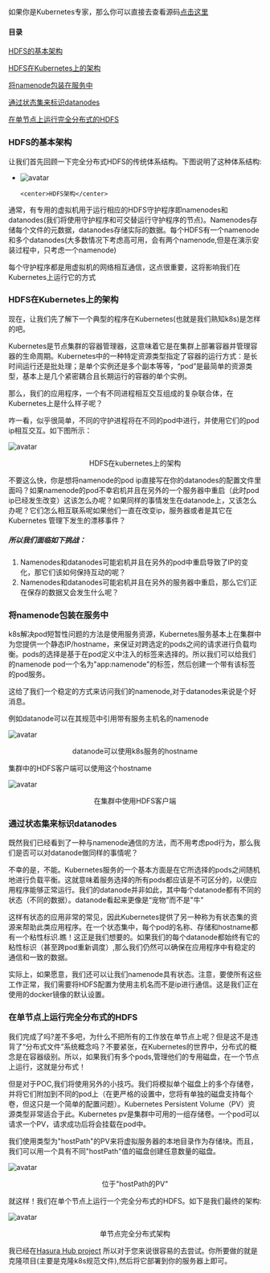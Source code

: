 

如果你是Kubernetes专家，那么你可以直接去查看源码[点击这里](https://github.com/hasura/hub-hdfs)

#### 目录

[HDFS的基本架构](#1)

[HDFS在Kubernetes上的架构](#2)

[将namenode包装在服务中](#3)

[通过状态集来标识datanodes](#4)

[在单节点上运行完全分布式的HDFS](#5)



<h3 id="1">HDFS的基本架构</h3>

让我们首先回顾一下完全分布式HDFS的传统体系结构。下图说明了这种体系结构:

- ![avatar](https://blog.hasura.io/content/images/downloaded_images/getting-started-with-hdfs-on-kubernetes-a75325d4178c/1-5vkJ98W6v2Hg9IMPjZvA2A.png)

  ```
  <center>HDFS架构</center>   
  ```

  

通常，有专用的虚拟机用于运行相应的HDFS守护程序即namenodes和datanodes(我们将使用守护程序和可交替运行守护程序的节点)。Namenodes存储每个文件的元数据，datanodes存储实际的数据。每个HDFS有一个namenode和多个datanodes(大多数情况下考虑高可用，会有两个namenode,但是在演示安装过程中，只考虑一个namenode)

每个守护程序都是用虚拟机的网络相互通信，这点很重要，这将影响我们在Kubernetes上运行它的方式



<h3 id="2">HDFS在Kubernetes上的架构</h3>

现在，让我们先了解下一个典型的程序在Kubernetes(也就是我们熟知k8s)是怎样的吧。

Kubernetes是节点集群的容器管理器，这意味着它是在集群上部署容器并管理容器的生命周期。Kubernetes中的一种特定资源类型指定了容器的运行方式：是长时间运行还是批处理；是单个实例还是多个副本等等，“pod”是最简单的资源类型，基本上是几个紧密耦合且长期运行的容器的单个实例。

那么，我们的应用程序，一个有不同进程相互交互组成的复杂联合体，在Kubernetes上是什么样子呢？

咋一看，似乎很简单，不同的守护进程将在不同的pod中进行，并使用它们的pod ip相互交互。如下图所示：

![avatar](https://blog.hasura.io/content/images/downloaded_images/getting-started-with-hdfs-on-kubernetes-a75325d4178c/1-zo8kdNokpmDtBh6FFEYNcA.png)

<center>HDFS在kubernetes上的架构</center>

不要这么快，你是想将namenode的pod ip直接写在你的datanodes的配置文件里面吗？如果namenode的pod不幸宕机并且在另外的一个服务器中重启（此时pod ip已经发生改变）这该怎么办呢？如果同样的事情发生在datanode上，又该怎么办呢？它们怎么相互联系呢如果他们一直在改变ip，服务器或者是其它在Kubernetes 管理下发生的漂移事件？

##### 所以我们面临如下挑战：

1. Namenodes和datanodes可能宕机并且在另外的pod中重启导致了IP的变化，那它们该如何保持互动的呢？
2. Namenodes和datanodes可能宕机并且在另外的服务器中重启，那么它们正在保存的数据又会发生什么呢？



<h3 id="3">将namenode包装在服务中</h3>

k8s解决pod短暂性问题的方法是使用服务资源，Kubernetes服务基本上在集群中为您提供一个静态IP/hostname，来保证对跨选定的pods之间的请求进行负载均衡。pods的选择是基于在pod定义中注入的标签来选择的。所以我们可以给我们的namenode pod一个名为"app:namenode"的标签，然后创建一个带有该标签的pod服务。

这给了我们一个稳定的方式来访问我们的namenode,对于datanodes来说是个好消息。

例如datanode可以在其规范中引用带有服务主机名的namenode

![avatar](https://blog.hasura.io/content/images/downloaded_images/getting-started-with-hdfs-on-kubernetes-a75325d4178c/1-IqsUBQ_ZzAwT6b7sJIRm1g.png)

<center>datanode可以使用k8s服务的hostname</center>

集群中的HDFS客户端可以使用这个hostname

![avatar](https://blog.hasura.io/content/images/downloaded_images/getting-started-with-hdfs-on-kubernetes-a75325d4178c/1-mk6OQZQAiGeAacc0vWqzjg.png)

<center>在集群中使用HDFS客户端</center>
<h3 id="4">通过状态集来标识datanodes</h3>

既然我们已经看到了一种与namenode通信的方法，而不用考虑pod行为，那么我们是否可以对datanode做同样的事情呢？

不幸的是，不能。Kubernetes服务的一个基本方面是在它所选择的pods之间随机地进行负载平衡。这就意味着服务选择的所有pods都应该是不可区分的，以便应用程序能够正常运行。我们的datanode并非如此，其中每个datanode都有不同的状态（不同的数据）。datanode看起来更像是“宠物”而不是"牛"

这样有状态的应用非常的常见，因此Kubernetes提供了另一种称为有状态集的资源来帮助此类应用程序。在一个状态集中，每个pod的名称、存储和hostname都有一个粘性标识.瞧！这正是我们想要的。如果我们的每个datanode都始终有它的粘性标识（甚至跨pod重新调度）,那么我们仍然可以确保在应用程序中有稳定的通信和一致的数据。

实际上，如果愿意，我们还可以让我们namenode具有状态。注意，要使所有这些工作正常，我们需要将HDFS配置为使用主机名而不是ip进行通信。这是我们正在使用的docker镜像的默认设置。



<h3 id="5" >在单节点上运行完全分布式的HDFS</h3>

我们完成了吗?差不多吧，为什么不把所有的工作放在单节点上呢？但是这不是违背了“分布式文件”系统概念吗？不要紧张，在Kubernetes的世界中，分布式的概念是在容器级别。所以，如果我们有多个pods,管理他们的专用磁盘，在一个节点上运行，这就是分布式！

但是对于POC,我们将使用另外的小技巧。我们将模拟单个磁盘上的多个存储卷，并将它们附加到不同的pod上（在更严格的设置中，您将有单独的磁盘支持每个卷，但这只是一个简单的配置问题）。Kubernetes Persistent Volume（PV）资源类型非常适合于此。Kubernetes pv是集群中可用的一组存储卷。一个pod可以请求一个PV，请求成功后将会挂载在pod中。

我们使用类型为"hostPath"的PV来将虚拟服务器的本地目录作为存储块。而且，我们可以用一个具有不同"hostPath"值的磁盘创建任意数量的磁盘。

![avatar](https://blog.hasura.io/content/images/downloaded_images/getting-started-with-hdfs-on-kubernetes-a75325d4178c/1-8OFfzZ8pKDg2u4JOueXtjQ.png)
<center>位于"hostPath的PV"</center>

就这样！我们在单个节点上运行一个完全分布式的HDFS。如下是我们最终的架构:

![avatar](https://blog.hasura.io/content/images/downloaded_images/getting-started-with-hdfs-on-kubernetes-a75325d4178c/1-7Pt-2dIJi_gGKoPWlOhtcQ.png)
<center>单节点完全分布式架构</center>



我已经在[Hasura Hub project](https://hasura.io/hub/project/hasura/hdfs) 所以对于您来说很容易的去尝试。你所要做的就是克隆项目(主要是克隆k8s规范文件),然后将它部署到你的服务器上即可。

